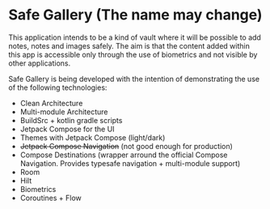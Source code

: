 # Safe Gallery (The name may change)

This application intends to be a kind of vault where it will be possible to add notes, notes and images safely. The aim is that the content added within this app is accessible only through the use of biometrics and not visible by other applications.

Safe Gallery is being developed with the intention of demonstrating the use of the following technologies:

* Clean Architecture
* Multi-module Architecture
* BuildSrc + kotlin gradle scripts
* Jetpack Compose for the UI
* Themes with Jetpack Compose (light/dark)
* <del>Jetpack Compose Navigation</del> (not good enough for production)
* Compose Destinations (wrapper arround the official Compose Navigation. Provides typesafe navigation + multi-module support)
* Room
* Hilt
* Biometrics
* Coroutines + Flow
